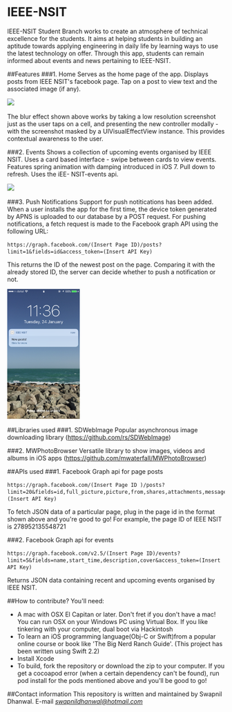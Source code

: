 # IEEE-NSIT
IEEE-NSIT Student Branch works to create an atmosphere of technical excellence for the students. It aims at helping students in building an aptitude towards applying engineering in daily life by learning ways to use the latest technology on offer. Through this app, students can remain informed about events and news pertaining to IEEE-NSIT.

##Features
###1. Home
Serves as the home page of the app. Displays posts from IEEE NSIT's facebook page. Tap on a post to view text and the associated image (if any). 

 <img src = "http://i.giphy.com/vXfJs7KandWyk.gif">
          
The blur effect shown above works by taking a low resolution screenshot just as the user taps on a cell, and presenting the new controller modally - with the screenshot masked by a UIVisualEffectView instance. This provides contextual awareness to the user.

###2. Events
Shows a collection of upcoming events organised by IEEE NSIT. Uses a card based interface - swipe between cards to view events.
Features spring animation with damping introduced in iOS 7. Pull down to refresh. Uses the iEE- NSIT-events api.

<img src = "http://i.giphy.com/bhETyJ7qEyBB6.gif" height = 300>

###3. Push Notifications
Support for push notitications has been added. When a user installs the app for the first time, the device token generated by APNS is uploaded to our database by a POST request. 
For pushing notifications, a fetch request is made to the Facebook graph API using the following URL:
```
https://graph.facebook.com/(Insert Page ID)/posts?limit=1&fields=id&access_token=(Insert API Key)
```
This returns the ID of the newest post on the page. Comparing it with the already stored ID, the server can decide whether to push a notification or not.

<img src = "https://raw.githubusercontent.com/Swapnil52/ieeeNSIT/master/ieeeNSIT/pushNotifications.PNG" height = 300>

##Libraries used
###1. SDWebImage
Popular asynchronous image downloading library (https://github.com/rs/SDWebImage)

###2. MWPhotoBrowser
Versatile library to show images, videos and albums in iOS apps (https://github.com/mwaterfall/MWPhotoBrowser)

##APIs used
###1. Facebook Graph api for page posts
```
https://graph.facebook.com/(Insert Page ID )/posts?limit=20&fields=id,full_picture,picture,from,shares,attachments,message,object_id,link,created_time,comments.limit(0).summary(true),likes.limit(0).summary(true)&access_token=(Insert API Key)
```
To fetch JSON data of a particular page, plug in the page id in the format shown above and you're good to go! For example, the page ID of IEEE NSIT is 278952135548721

###2. Facebook Graph api for events
```
https://graph.facebook.com/v2.5/(Insert Page ID)/events?limit=5&fields=name,start_time,description,cover&access_token=(Insert API Key)
```
Returns JSON data containing recent and upcoming events organised by IEEE NSIT.

##How to contribute?
You'll need:
- A mac with OSX El Capitan or later. Don't fret if you don't have a mac! You can run OSX on your Windows PC using Virtual Box. If you like tinkering with your computer, dual boot via Hackintosh
- To learn an iOS programming language(Obj-C or Swift)from a popular online course or book like 'The Big Nerd Ranch Guide'. (This project has been written using Swift 2.2)
- Install Xcode
- To build, fork the repository or download the zip to your computer. If you get a cocoapod error (when a certain dependency can't be found), run pod install for the pods mentioned above and you'll be good to go!

##Contact information
This repository is written and maintained by Swapnil Dhanwal.
E-mail *swapnildhanwal@hotmail.com*
